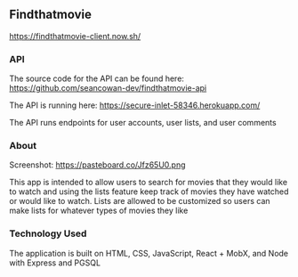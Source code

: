 ## Findthatmovie

https://findthatmovie-client.now.sh/

### API

The source code for the API can be found here: https://github.com/seancowan-dev/findthatmovie-api

The API is running here: https://secure-inlet-58346.herokuapp.com/

The API runs endpoints for user accounts, user lists, and user comments

### About
Screenshot: https://pasteboard.co/Jfz65U0.png

This app is intended to allow users to search for movies that they would like to watch and using the lists feature keep track of movies they have watched or would like to watch.  Lists are allowed to be customized so users can make lists for whatever types of movies they like

### Technology Used

The application is built on HTML, CSS, JavaScript, React + MobX, and Node with Express and PGSQL
